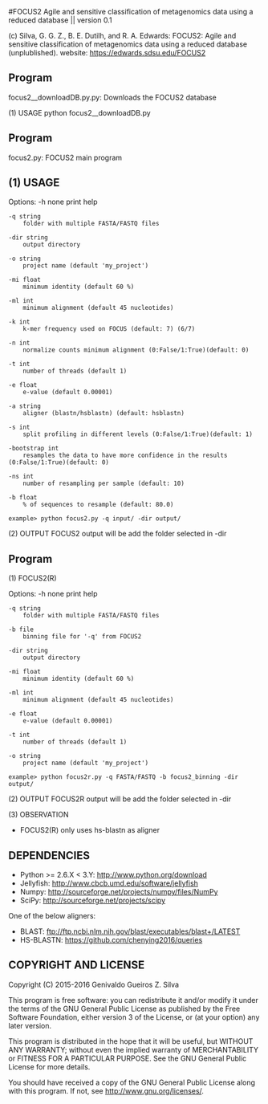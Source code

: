 #FOCUS2
Agile and sensitive classification of metagenomics data using a reduced database || version 0.1

(c)            Silva, G. G. Z., B. E. Dutilh, and R. A. Edwards: 
		FOCUS2: Agile and sensitive classification of metagenomics data using a reduced database (unplublished).
website: 	https://edwards.sdsu.edu/FOCUS2


Program
--------
focus2__downloadDB.py.py: Downloads the FOCUS2 database

(1) USAGE
python focus2__downloadDB.py

Program
--------
focus2.py: FOCUS2 main program

(1) USAGE
-----

Options:
	-h  none
		print help
		
	-q string
		folder with multiple FASTA/FASTQ files
		
	-dir string
		output directory
		
	-o string
		project name (default 'my_project')
		
	-mi float
		minimum identity (default 60 %)
		
	-ml int
		minimum alignment (default 45 nucleotides)
		
	-k int
		k-mer frequency used on FOCUS (default: 7) (6/7)
		
	-n int
		normalize counts minimum alignment (0:False/1:True)(default: 0)
		
	-t int
		number of threads (default 1)
		
	-e float
		e-value (default 0.00001)
		
	-a string
		aligner (blastn/hsblastn) (default: hsblastn)
		
	-s int
		split profiling in different levels (0:False/1:True)(default: 1)
		
	-bootstrap int
		resamples the data to have more confidence in the results (0:False/1:True)(default: 0)
		
	-ns int
		number of resampling per sample (default: 10)
		
	-b float
		% of sequences to resample (default: 80.0)
		
	example> python focus2.py -q input/ -dir output/
	 
(2) OUTPUT
FOCUS2 output will be add the folder selected in -dir

Program
--------
(1) FOCUS2(R)

Options:
	-h none
		print help
		
	-q string
		folder with multiple FASTA/FASTQ files
		
	-b file
		binning file for '-q' from FOCUS2
		
	-dir string
		output directory
		
	-mi float
		minimum identity (default 60 %)
		
	-ml int
		minimum alignment (default 45 nucleotides)
		
	-e float
		e-value (default 0.00001)
		
	-t int
		number of threads (default 1)
		
	-o string
		project name (default 'my_project')
	
	example> python focus2r.py -q FASTA/FASTQ -b focus2_binning -dir output/

(2) OUTPUT
FOCUS2R output will be add the folder selected in -dir

(3) OBSERVATION
- FOCUS2(R) only uses hs-blastn as aligner

DEPENDENCIES
------------
- Python >= 2.6.X < 3.Y: http://www.python.org/download
- Jellyfish: http://www.cbcb.umd.edu/software/jellyfish
- Numpy: http://sourceforge.net/projects/numpy/files/NumPy
- SciPy: http://sourceforge.net/projects/scipy

One of the below aligners:
- BLAST: ftp://ftp.ncbi.nlm.nih.gov/blast/executables/blast+/LATEST
- HS-BLASTN: https://github.com/chenying2016/queries

COPYRIGHT AND LICENSE
---------------------
Copyright (C) 2015-2016  Genivaldo Gueiros Z. Silva

This program is free software: you can redistribute it and/or modify it under
the terms of the GNU General Public License as published by the Free Software
Foundation, either version 3 of the License, or (at your option) any later
version.

This program is distributed in the hope that it will be useful, but WITHOUT ANY
WARRANTY; without even the implied warranty of MERCHANTABILITY or FITNESS FOR A
PARTICULAR PURPOSE.  See the GNU General Public License for more details.

You should have received a copy of the GNU General Public License along with
this program.  If not, see <http://www.gnu.org/licenses/>.